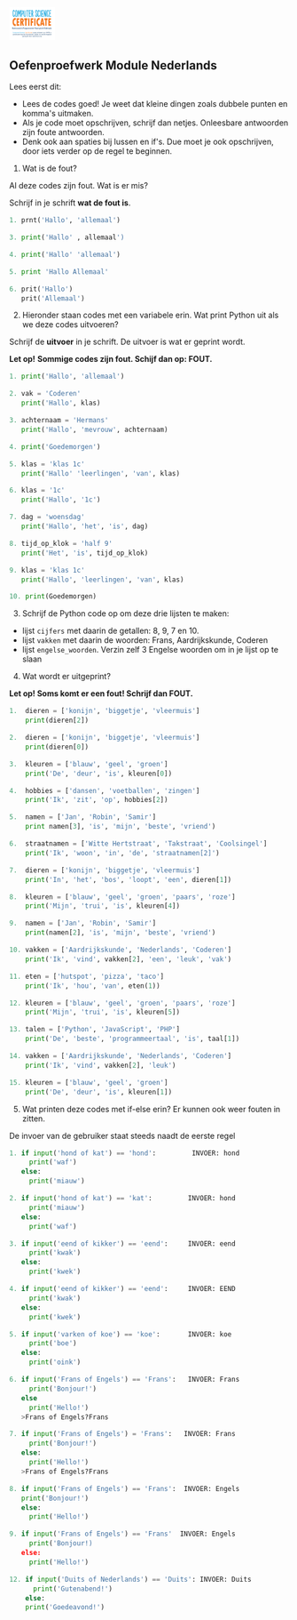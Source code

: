 <img src="../../img/Logo cs-certificate.jpg" style="zoom:8%" />



## Oefenproefwerk Module Nederlands

Lees eerst dit:

* Lees de codes goed! Je weet dat kleine dingen zoals dubbele punten en komma's uitmaken.
* Als je code moet opschrijven, schrijf dan netjes. Onleesbare antwoorden zijn foute antwoorden.
* Denk ook aan spaties bij lussen en if's. Due moet je ook opschrijven, door iets verder op de regel te beginnen.



1) Wat is de fout?

Al deze codes zijn fout. Wat is er mis? 

Schrijf in je schrift **wat de fout is**. 

```python
1. prnt('Hallo', 'allemaal')
```

```python
3. print('Hallo' , allemaal')
```

```python
4. print('Hallo' 'allemaal')
```

```python
5. print 'Hallo Allemaal'
```

```python
6. prit('Hallo')
   prit('Allemaal')
```

2) Hieronder staan codes met een variabele erin. 
Wat print Python uit als we deze codes uitvoeren?

Schrijf de **uitvoer** in je schrift. De uitvoer is wat er geprint wordt.

**Let op!** **Sommige codes zijn fout. Schijf dan op: FOUT.**

```python
1. print('Hallo', 'allemaal') 
```

```python
2. vak = 'Coderen'
   print('Hallo', klas)
```

```python
3. achternaam = 'Hermans'
   print('Hallo', 'mevrouw', achternaam)
```

```python
4. print('Goedemorgen')
```

```python
5. klas = 'klas 1c'
   print('Hallo' 'leerlingen', 'van', klas)
```

```python
6. klas = '1c'
   print('Hallo', '1c')
```

```python
7. dag = 'woensdag'
   print('Hallo', 'het', 'is', dag)
```

```python
8. tijd_op_klok = 'half 9'
   print('Het', 'is', tijd_op_klok)
```

```python
9. klas = 'klas 1c'
   print('Hallo', 'leerlingen', 'van', klas)
```

```python
10. print(Goedemorgen)
```

3) Schrijf de Python code op om deze drie lijsten te maken:

* lijst `cijfers` met daarin de getallen: 8, 9, 7 en 10.
* lijst `vakken` met daarin de woorden: Frans, Aardrijkskunde, Coderen
* lijst `engelse_woorden`. Verzin zelf 3 Engelse woorden om in je lijst op te slaan

4) Wat wordt er uitgeprint?

**Let op! Soms komt er een fout! Schrijf dan FOUT.**

```python
1.  dieren = ['konijn', 'biggetje', 'vleermuis']            
    print(dieren[2])
```

```python
2.  dieren = ['konijn', 'biggetje', 'vleermuis']            
    print(dieren[0])
```

```python
3.  kleuren = ['blauw', 'geel', 'groen']            
    print('De', 'deur', 'is', kleuren[0])
```

```python
4.  hobbies = ['dansen', 'voetballen', 'zingen']            
    print('Ik', 'zit', 'op', hobbies[2])
```
```python
5.  namen = ['Jan', 'Robin', 'Samir']
    print namen[3], 'is', 'mijn', 'beste', 'vriend')
```
```python
6.  straatnamen = ['Witte Hertstraat', 'Takstraat', 'Coolsingel']
    print('Ik', 'woon', 'in', 'de', 'straatnamen[2]')
```

```python
7.  dieren = ['konijn', 'biggetje', 'vleermuis']            
    print('In', 'het', 'bos', 'loopt', 'een', dieren[1])
```


```python
8.  kleuren = ['blauw', 'geel', 'groen', 'paars', 'roze']            
    print('Mijn', 'trui', 'is', kleuren[4])
```
```python
9.  namen = ['Jan', 'Robin', 'Samir']
    print(namen[2], 'is', 'mijn', 'beste', 'vriend')
```

```python
10. vakken = ['Aardrijkskunde', 'Nederlands', 'Coderen']
    print('Ik', 'vind', vakken[2], 'een', 'leuk', 'vak')
```

```python
11. eten = ['hutspot', 'pizza', 'taco']
    print('Ik', 'hou', 'van', eten(1))
```
```python
12. kleuren = ['blauw', 'geel', 'groen', 'paars', 'roze']            
    print('Mijn', 'trui', 'is', kleuren[5])
```
```python
13. talen = ['Python', 'JavaScript', 'PHP']
    print('De', 'beste', 'programmeertaal', 'is', taal[1])
```

```python
14. vakken = ['Aardrijkskunde', 'Nederlands', 'Coderen']
    print('Ik', 'vind', vakken[2], 'leuk')
```

```python
15. kleuren = ['blauw', 'geel', 'groen']            
    print('De', 'deur', 'is', kleuren[1])
```



5) Wat printen deze codes met if-else erin? Er kunnen ook weer fouten in zitten.

De invoer van de gebruiker  staat steeds naadt de eerste regel

```python
1. if input('hond of kat') == 'hond':         INVOER: hond
     print('waf')
   else:
     print('miauw')
```

```python
2. if input('hond of kat') == 'kat':         INVOER: hond
     print('miauw')
   else:
     print('waf')
```

```python
3. if input('eend of kikker') == 'eend':     INVOER: eend
     print('kwak')
   else:
     print('kwek')
```

```python
4. if input('eend of kikker') == 'eend':     INVOER: EEND
     print('kwak')
   else:
     print('kwek')
```

```python
5. if input('varken of koe') == 'koe':       INVOER: koe
     print('boe')
   else:
     print('oink')
```

```python
6. if input('Frans of Engels') == 'Frans':   INVOER: Frans
     print('Bonjour!')
   else
     print('Hello!')
   >Frans of Engels?Frans
```

```python
7. if input('Frans of Engels') = 'Frans':   INVOER: Frans
     print('Bonjour!')
   else:
     print('Hello!')
   >Frans of Engels?Frans
```

```python
8. if input('Frans of Engels') == 'Frans':  INVOER: Engels
   print('Bonjour!')
   else:
     print('Hello!') 
```

```python
9. if input('Frans of Engels') == 'Frans'  INVOER: Engels
     print('Bonjour!)
   else:
     print('Hello!')    
```

```python
12. if input('Duits of Nederlands') == 'Duits': INVOER: Duits
      print('Gutenabend!')
    else:
    print('Goedeavond!')
```

